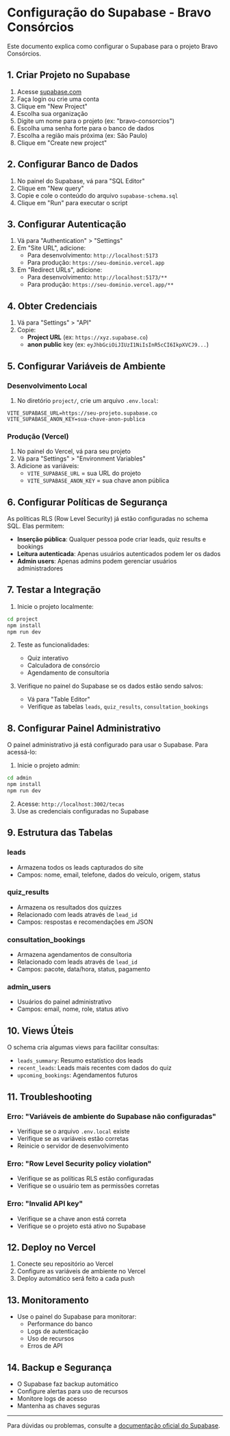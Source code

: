 # Configuração do Supabase - Bravo Consórcios

Este documento explica como configurar o Supabase para o projeto Bravo Consórcios.

## 1. Criar Projeto no Supabase

1. Acesse [supabase.com](https://supabase.com)
2. Faça login ou crie uma conta
3. Clique em "New Project"
4. Escolha sua organização
5. Digite um nome para o projeto (ex: "bravo-consorcios")
6. Escolha uma senha forte para o banco de dados
7. Escolha a região mais próxima (ex: São Paulo)
8. Clique em "Create new project"

## 2. Configurar Banco de Dados

1. No painel do Supabase, vá para "SQL Editor"
2. Clique em "New query"
3. Copie e cole o conteúdo do arquivo `supabase-schema.sql`
4. Clique em "Run" para executar o script

## 3. Configurar Autenticação

1. Vá para "Authentication" > "Settings"
2. Em "Site URL", adicione:
   - Para desenvolvimento: `http://localhost:5173`
   - Para produção: `https://seu-dominio.vercel.app`
3. Em "Redirect URLs", adicione:
   - Para desenvolvimento: `http://localhost:5173/**`
   - Para produção: `https://seu-dominio.vercel.app/**`

## 4. Obter Credenciais

1. Vá para "Settings" > "API"
2. Copie:
   - **Project URL** (ex: `https://xyz.supabase.co`)
   - **anon public** key (ex: `eyJhbGciOiJIUzI1NiIsInR5cCI6IkpXVCJ9...`)

## 5. Configurar Variáveis de Ambiente

### Desenvolvimento Local

1. No diretório `project/`, crie um arquivo `.env.local`:
```env
VITE_SUPABASE_URL=https://seu-projeto.supabase.co
VITE_SUPABASE_ANON_KEY=sua-chave-anon-publica
```

### Produção (Vercel)

1. No painel do Vercel, vá para seu projeto
2. Vá para "Settings" > "Environment Variables"
3. Adicione as variáveis:
   - `VITE_SUPABASE_URL` = sua URL do projeto
   - `VITE_SUPABASE_ANON_KEY` = sua chave anon pública

## 6. Configurar Políticas de Segurança

As políticas RLS (Row Level Security) já estão configuradas no schema SQL. Elas permitem:

- **Inserção pública**: Qualquer pessoa pode criar leads, quiz results e bookings
- **Leitura autenticada**: Apenas usuários autenticados podem ler os dados
- **Admin users**: Apenas admins podem gerenciar usuários administradores

## 7. Testar a Integração

1. Inicie o projeto localmente:
```bash
cd project
npm install
npm run dev
```

2. Teste as funcionalidades:
   - Quiz interativo
   - Calculadora de consórcio
   - Agendamento de consultoria

3. Verifique no painel do Supabase se os dados estão sendo salvos:
   - Vá para "Table Editor"
   - Verifique as tabelas `leads`, `quiz_results`, `consultation_bookings`

## 8. Configurar Painel Administrativo

O painel administrativo já está configurado para usar o Supabase. Para acessá-lo:

1. Inicie o projeto admin:
```bash
cd admin
npm install
npm run dev
```

2. Acesse: `http://localhost:3002/tecas`
3. Use as credenciais configuradas no Supabase

## 9. Estrutura das Tabelas

### leads
- Armazena todos os leads capturados do site
- Campos: nome, email, telefone, dados do veículo, origem, status

### quiz_results
- Armazena os resultados dos quizzes
- Relacionado com leads através de `lead_id`
- Campos: respostas e recomendações em JSON

### consultation_bookings
- Armazena agendamentos de consultoria
- Relacionado com leads através de `lead_id`
- Campos: pacote, data/hora, status, pagamento

### admin_users
- Usuários do painel administrativo
- Campos: email, nome, role, status ativo

## 10. Views Úteis

O schema cria algumas views para facilitar consultas:

- `leads_summary`: Resumo estatístico dos leads
- `recent_leads`: Leads mais recentes com dados do quiz
- `upcoming_bookings`: Agendamentos futuros

## 11. Troubleshooting

### Erro: "Variáveis de ambiente do Supabase não configuradas"
- Verifique se o arquivo `.env.local` existe
- Verifique se as variáveis estão corretas
- Reinicie o servidor de desenvolvimento

### Erro: "Row Level Security policy violation"
- Verifique se as políticas RLS estão configuradas
- Verifique se o usuário tem as permissões corretas

### Erro: "Invalid API key"
- Verifique se a chave anon está correta
- Verifique se o projeto está ativo no Supabase

## 12. Deploy no Vercel

1. Conecte seu repositório ao Vercel
2. Configure as variáveis de ambiente no Vercel
3. Deploy automático será feito a cada push

## 13. Monitoramento

- Use o painel do Supabase para monitorar:
  - Performance do banco
  - Logs de autenticação
  - Uso de recursos
  - Erros de API

## 14. Backup e Segurança

- O Supabase faz backup automático
- Configure alertas para uso de recursos
- Monitore logs de acesso
- Mantenha as chaves seguras

---

Para dúvidas ou problemas, consulte a [documentação oficial do Supabase](https://supabase.com/docs).
